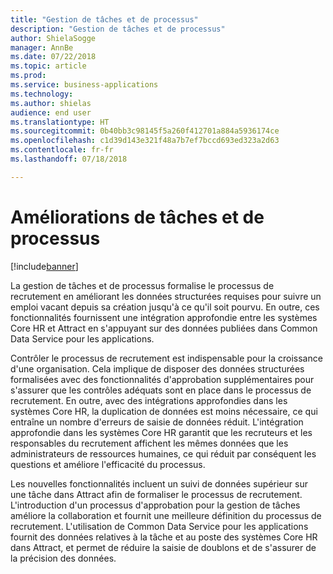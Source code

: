 ```yaml
---
title: "Gestion de tâches et de processus"
description: "Gestion de tâches et de processus"
author: ShielaSogge
manager: AnnBe
ms.date: 07/22/2018
ms.topic: article
ms.prod: 
ms.service: business-applications
ms.technology: 
ms.author: shielas
audience: end user
ms.translationtype: HT
ms.sourcegitcommit: 0b40bb3c98145f5a260f412701a884a5936174ce
ms.openlocfilehash: c1d39d143e321f48a7b7ef7bccd693ed323a2d63
ms.contentlocale: fr-fr
ms.lasthandoff: 07/18/2018

---
```


# <a name="job-and-process-enhancements"></a>Améliorations de tâches et de processus

[!include[banner](../../../includes/banner.md)]

La gestion de tâches et de processus formalise le processus de recrutement en améliorant les données structurées requises pour suivre un emploi vacant depuis sa création jusqu'à ce qu'il soit pourvu.
En outre, ces fonctionnalités fournissent une intégration approfondie entre les systèmes Core HR et Attract en s'appuyant sur des données publiées dans Common Data Service pour les applications.

Contrôler le processus de recrutement est indispensable pour la croissance d'une organisation. Cela implique de disposer des données structurées formalisées avec des fonctionnalités d'approbation supplémentaires pour s'assurer que les contrôles adéquats sont en place dans le processus de recrutement. En outre, avec des intégrations approfondies dans les systèmes Core HR, la duplication de données est moins nécessaire, ce qui entraîne un nombre d'erreurs de saisie de données réduit. L'intégration approfondie dans les systèmes Core HR garantit que les recruteurs et les responsables du recrutement affichent les mêmes données que les administrateurs de ressources humaines, ce qui réduit par conséquent les questions et améliore l'efficacité du processus.

Les nouvelles fonctionnalités incluent un suivi de données supérieur sur une tâche dans Attract afin de formaliser le processus de recrutement. L'introduction d'un processus d'approbation pour la gestion de tâches améliore la collaboration et fournit une meilleure définition du processus de recrutement. L'utilisation de Common Data Service pour les applications fournit des données relatives à la tâche et au poste des systèmes Core HR dans Attract, et permet de réduire la saisie de doublons et de s'assurer de la précision des données.

<!--
## Who uses this feature
These features are intended for recruiters and hiring managers and will work
without any additional setup.
## Setup required
Some of the capabilities in this feature will require each user to have a
license to LinkedIn Recruiter.
## Availability
Cloud
## Regional availability
Global
-->

